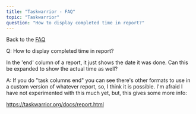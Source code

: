 ```yaml
---
title: "Taskwarrior - FAQ"
topic: "Taskwarrior"
question: "How to display completed time in report?"
---
```


Back to the [FAQ](/support/faq)

Q: How to display completed time in report?

In the 'end' column of a report, it just shows the date it was done. Can this be expanded to show the actual time as well?

A: If you do "task columns end" you can see there's other formats to use in a custom version of whatever report, so, I think it is possible. I'm afraid I have not experimented with this much yet, but, this gives some more info: 

https://taskwarrior.org/docs/report.html

